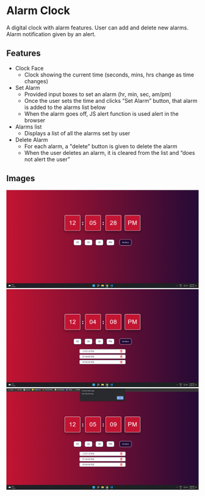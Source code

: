 # Alarm Clock

A digital clock with alarm features. User can add and delete new alarms. Alarm notification given by an alert.


## Features

- Clock Face
  - Clock showing the current time (seconds, mins, hrs change as time changes)
- Set Alarm
  - Provided input boxes to set an alarm (hr, min, sec, am/pm)
  - Once the user sets the time and clicks “Set Alarm” button, that alarm is added to the alarms list below
  - When the alarm goes off, JS alert function is used alert in the browser
- Alarms list
  - Displays a list of all the alarms set by user
- Delete Alarm
  - For each alarm, a "delete" button is given to delete the alarm
  - When the user deletes an alarm, it is cleared from the list and “does not alert the user”

## Images

<img src = "images/clock.png">
<img src = "images/withAlarms.png">
<img src = "images/alarmAlert.png">
